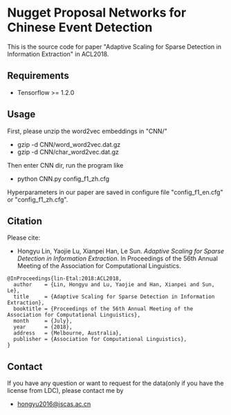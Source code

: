 # Nugget Proposal Networks for Chinese Event Detection

This is the source code for paper "Adaptive Scaling for Sparse Detection in Information Extraction" in ACL2018.

## Requirements

* Tensorflow >= 1.2.0

## Usage
First, please unzip the word2vec embeddings in "CNN/"

* gzip -d CNN/word_word2vec.dat.gz
* gzip -d CNN/char_word2vec.dat.gz

Then enter CNN dir, run the program like

* python CNN.py config_f1_zh.cfg

Hyperparameters in our paper are saved in configure file "config_f1_en.cfg" or "config_f1_zh.cfg".

## Citation
Please cite:
* Hongyu Lin, Yaojie Lu, Xianpei Han, Le Sun. *Adaptive Scaling for Sparse Detection in Information Extraction*. In Proceedings of the 56th Annual Meeting of the Association for Computational Linguistics.

```
@InProceedings{lin-Etal:2018:ACL2018,
  author    = {Lin, Hongyu and Lu, Yaojie and Han, Xianpei and Sun, Le},
  title     = {Adaptive Scaling for Sparse Detection in Information Extraction},
  booktitle = {Proceedings of the 56th Annual Meeting of the Association for Computational Linguistics},
  month     = {July},
  year      = {2018},
  address   = {Melbourne, Australia},
  publisher = {Association for Computational Linguistics},
}
```

## Contact
If you have any question or want to request for the data(only if you have the license from LDC), please contact me by
* hongyu2016@iscas.ac.cn
